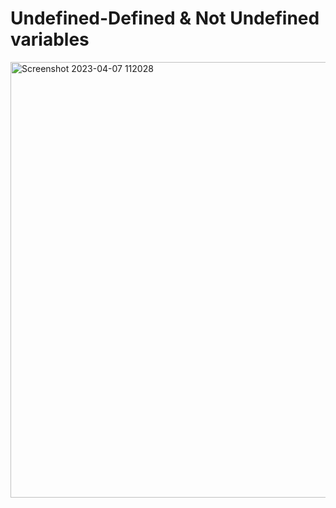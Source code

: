 # Undefined-Defined & Not Undefined variables

<img width="697" alt="Screenshot 2023-04-07 112028" src="https://user-images.githubusercontent.com/65957472/230549747-52274d4c-1f9d-46eb-bf60-b733091a85f9.png">
